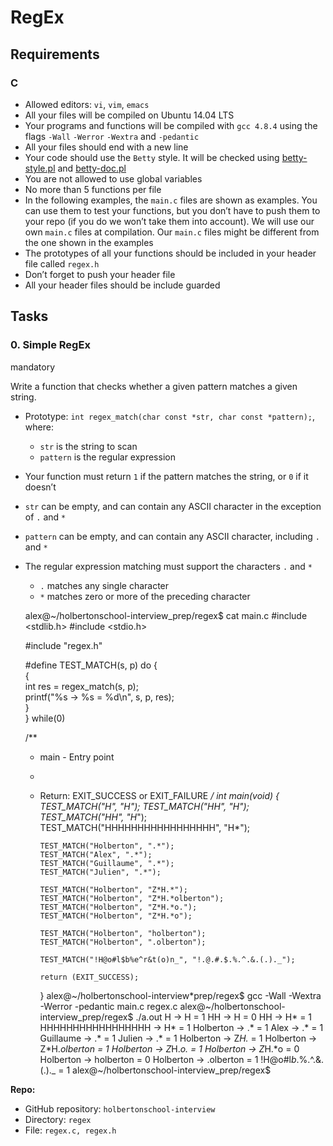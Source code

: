 # RegEx

## Requirements

### C

- Allowed editors: `vi`, `vim`, `emacs`
- All your files will be compiled on Ubuntu 14.04 LTS
- Your programs and functions will be compiled with `gcc 4.8.4` using the flags `-Wall` `-Werror` `-Wextra` and `-pedantic`
- All your files should end with a new line
- Your code should use the `Betty` style. It will be checked using [betty-style.pl](https://github.com/hs-hq/Betty/blob/master/betty-style.pl "betty-style.pl") and [betty-doc.pl](https://github.com/hs-hq/Betty/blob/master/betty-doc.pl "betty-doc.pl")
- You are not allowed to use global variables
- No more than 5 functions per file
- In the following examples, the `main.c` files are shown as examples. You can use them to test your functions, but you don’t have to push them to your repo (if you do we won’t take them into account). We will use our own `main.c` files at compilation. Our `main.c` files might be different from the one shown in the examples
- The prototypes of all your functions should be included in your header file called `regex.h`
- Don’t forget to push your header file
- All your header files should be include guarded

## Tasks

### 0\. Simple RegEx

mandatory

Write a function that checks whether a given pattern matches a given string.

- Prototype: `int regex_match(char const *str, char const *pattern);`, where:
  - `str` is the string to scan
  - `pattern` is the regular expression
- Your function must return `1` if the pattern matches the string, or `0` if it doesn’t
- `str` can be empty, and can contain any ASCII character in the exception of `.` and `*`
- `pattern` can be empty, and can contain any ASCII character, including `.` and `*`
- The regular expression matching must support the characters `.` and `*`

  - `.` matches any single character
  - `*` matches zero or more of the preceding character

  alex@~/holbertonschool-interview_prep/regex$ cat main.c
  #include <stdlib.h>
  #include <stdio.h>

  #include "regex.h"

  #define TEST_MATCH(s, p) do {\
   {\
   int res = regex_match(s, p);\
   printf("%s -> %s = %d\n", s, p, res);\
   }\
  } while(0)

  /\*\*

  - main - Entry point
  -
  - Return: EXIT_SUCCESS or EXIT_FAILURE
    _/
    int main(void)
    {
    TEST_MATCH("H", "H");
    TEST_MATCH("HH", "H");
    TEST_MATCH("HH", "H_");
    TEST_MATCH("HHHHHHHHHHHHHHHHH", "H\*");

        TEST_MATCH("Holberton", ".*");
        TEST_MATCH("Alex", ".*");
        TEST_MATCH("Guillaume", ".*");
        TEST_MATCH("Julien", ".*");

        TEST_MATCH("Holberton", "Z*H.*");
        TEST_MATCH("Holberton", "Z*H.*olberton");
        TEST_MATCH("Holberton", "Z*H.*o.");
        TEST_MATCH("Holberton", "Z*H.*o");

        TEST_MATCH("Holberton", "holberton");
        TEST_MATCH("Holberton", ".olberton");

        TEST_MATCH("!H@o#l$b%e^r&t(o)n_", "!.@.#.$.%.^.&.(.)._");

        return (EXIT_SUCCESS);

    }
    alex@~/holbertonschool-interview*prep/regex$ gcc -Wall -Wextra -Werror -pedantic main.c regex.c
    alex@~/holbertonschool-interview_prep/regex$ ./a.out
    H -> H = 1
    HH -> H = 0
    HH -> H* = 1
    HHHHHHHHHHHHHHHHH -> H* = 1
    Holberton -> .* = 1
    Alex -> .* = 1
    Guillaume -> .* = 1
    Julien -> .* = 1
    Holberton -> Z*H.* = 1
    Holberton -> Z*H.*olberton = 1
    Holberton -> Z*H.*o. = 1
    Holberton -> Z*H.*o = 0
    Holberton -> holberton = 0
    Holberton -> .olberton = 1
    !H@o#l$b%e^r&t(o)n* -> !.@.#.$.%.^.&.(.)._ = 1
    alex@~/holbertonschool-interview_prep/regex$

**Repo:**

- GitHub repository: `holbertonschool-interview`
- Directory: `regex`
- File: `regex.c, regex.h`
